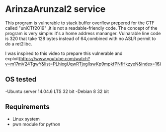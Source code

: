 # ArinzaArunzal2 service
This program is vulnerable to stack buffer overflow prepered for the CTF called "uniCTf2019" ,it is not a readable-friendly code.
The concept of the program is very simple: it's a home address mananger.
Vulnarable line code is 320 that take 128 bytes instead of 64,combined with no ASLR permit to do a ret2libc.

I was inspired to this video to prepare this vulnerable and exploit(https://www.youtube.com/watch?v=m17mV24TgwY&list=PLhixgUqwRTjxglIswKp9mpkfPNfHkzyeN&index=16)


## OS tested
-Ubuntu server 14.04.6 LTS 32 bit 
-Debian 8 32 bit

## Requirements
- Linux system
- pwn module for python


